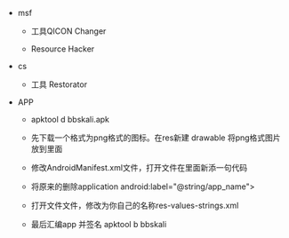- msf

  - 工具QICON Changer

  - Resource Hacker

- cs

  - 工具 Restorator

- APP

  - apktool d bbskali.apk 

  - 先下载一个格式为png格式的图标。在res新建 drawable 将png格式图片放到里面

  - 修改AndroidManifest.xml文件，打开文件在里面新添一句代码<application android:icon="@drawable/icon" android:label="@string/app_name">

  - 将原来的删除application android:label="@string/app_name"> 

  - 打开文件文件，修改为你自己的名称res-values-strings.xml 

  - 最后汇编app 并签名 apktool b bbskali 